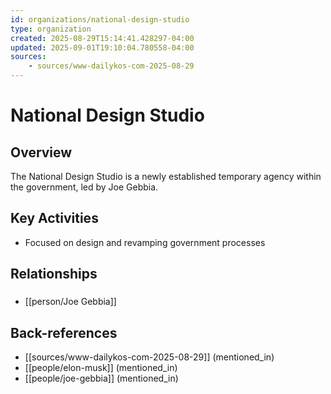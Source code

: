 ```yaml
---
id: organizations/national-design-studio
type: organization
created: 2025-08-29T15:14:41.428297-04:00
updated: 2025-09-01T19:10:04.780558-04:00
sources:
    - sources/www-dailykos-com-2025-08-29
---
```


# National Design Studio

## Overview
The National Design Studio is a newly established temporary agency within the government, led by Joe Gebbia.

## Key Activities
- Focused on design and revamping government processes

## Relationships

### 
- [[person/Joe Gebbia]]

## Back-references
<!-- Auto-maintained by the system -->
- [[sources/www-dailykos-com-2025-08-29]] (mentioned_in)
- [[people/elon-musk]] (mentioned_in)
- [[people/joe-gebbia]] (mentioned_in)

